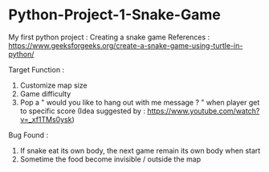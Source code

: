 # Python-Project-1-Snake-Game
My first python project : Creating a snake game
References : https://www.geeksforgeeks.org/create-a-snake-game-using-turtle-in-python/

Target Function : 
1. Customize map size 
2. Game difficulty 
3. Pop a " would you like to hang out with me message ? " when player get to specific score (Idea suggested by : https://www.youtube.com/watch?v=_xf1TMs0ysk)

Bug Found :
1. If snake eat its own body, the next game remain its own body when start
2. Sometime the food become invisible / outside the map
